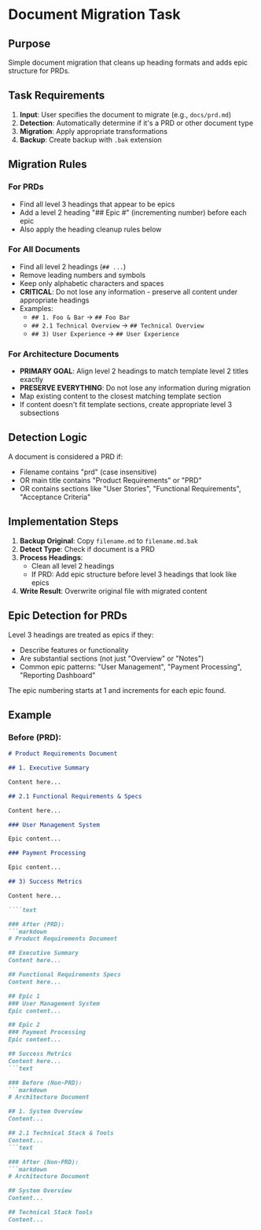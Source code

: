 # Document Migration Task

## Purpose

Simple document migration that cleans up heading formats and adds epic structure for PRDs.

## Task Requirements

1. **Input**: User specifies the document to migrate (e.g., `docs/prd.md`)
2. **Detection**: Automatically determine if it's a PRD or other document type
3. **Migration**: Apply appropriate transformations
4. **Backup**: Create backup with `.bak` extension

## Migration Rules

### For PRDs

- Find all level 3 headings that appear to be epics
- Add a level 2 heading "## Epic #" (incrementing number) before each epic
- Also apply the heading cleanup rules below

### For All Documents

- Find all level 2 headings (`## ...`)
- Remove leading numbers and symbols
- Keep only alphabetic characters and spaces
- **CRITICAL**: Do not lose any information - preserve all content under appropriate headings
- Examples:
  - `## 1. Foo & Bar` → `## Foo Bar`
  - `## 2.1 Technical Overview` → `## Technical Overview`
  - `## 3) User Experience` → `## User Experience`

### For Architecture Documents

- **PRIMARY GOAL**: Align level 2 headings to match template level 2 titles exactly
- **PRESERVE EVERYTHING**: Do not lose any information during migration
- Map existing content to the closest matching template section
- If content doesn't fit template sections, create appropriate level 3 subsections

## Detection Logic

A document is considered a PRD if:

- Filename contains "prd" (case insensitive)
- OR main title contains "Product Requirements" or "PRD"
- OR contains sections like "User Stories", "Functional Requirements", "Acceptance Criteria"

## Implementation Steps

1. **Backup Original**: Copy `filename.md` to `filename.md.bak`
2. **Detect Type**: Check if document is a PRD
3. **Process Headings**:
   - Clean all level 2 headings
   - If PRD: Add epic structure before level 3 headings that look like epics
4. **Write Result**: Overwrite original file with migrated content

## Epic Detection for PRDs

Level 3 headings are treated as epics if they:

- Describe features or functionality
- Are substantial sections (not just "Overview" or "Notes")
- Common epic patterns: "User Management", "Payment Processing", "Reporting Dashboard"

The epic numbering starts at 1 and increments for each epic found.

## Example

### Before (PRD):

````markdown
# Product Requirements Document

## 1. Executive Summary

Content here...

## 2.1 Functional Requirements & Specs

Content here...

### User Management System

Epic content...

### Payment Processing

Epic content...

## 3) Success Metrics

Content here...

````text

### After (PRD):
```markdown
# Product Requirements Document

## Executive Summary
Content here...

## Functional Requirements Specs
Content here...

## Epic 1
### User Management System
Epic content...

## Epic 2
### Payment Processing
Epic content...

## Success Metrics
Content here...
```text

### Before (Non-PRD):
```markdown
# Architecture Document

## 1. System Overview
Content...

## 2.1 Technical Stack & Tools
Content...
```text

### After (Non-PRD):
```markdown
# Architecture Document

## System Overview
Content...

## Technical Stack Tools
Content...
````
````
